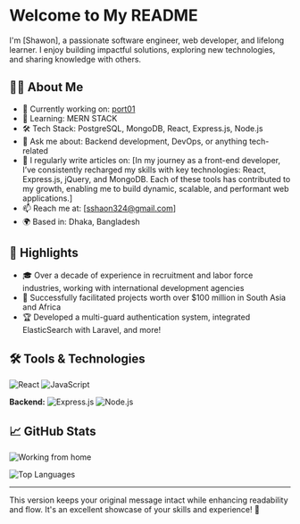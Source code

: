 # Welcome to My README

I'm [Shawon], a passionate software engineer, web developer, and lifelong learner. I enjoy building impactful solutions, exploring new technologies, and sharing knowledge with others.

## 👨‍💻 About Me

- 🔭 Currently working on: [port01](https://github.com/sha-on/port01)
- 🌱 Learning: MERN STACK
- 🛠 Tech Stack: PostgreSQL, MongoDB, React, Express.js, Node.js
- 💬 Ask me about: Backend development, DevOps, or anything tech-related
- 📝 I regularly write articles on: [In my journey as a front-end developer, I’ve consistently recharged my skills with key technologies: React, Express.js, jQuery, and MongoDB. Each of these tools has contributed to my growth, enabling me to build dynamic, scalable, and performant web applications.]
- 📫 Reach me at: [sshaon324@gmail.com]
- 🌍 Based in: Dhaka, Bangladesh

## 🌟 Highlights

- 🎓 Over a decade of experience in recruitment and labor force industries, working with international development agencies
- 🚀 Successfully facilitated projects worth over $100 million in South Asia and Africa
- 🏆 Developed a multi-guard authentication system, integrated ElasticSearch with Laravel, and more!

## 🛠 Tools & Technologies

![React](https://img.shields.io/badge/-React-61DAFB?style=flat&logo=react&logoColor=black)
![JavaScript](https://img.shields.io/badge/-JavaScript-F7DF1E?style=flat&logo=javascript&logoColor=black)

**Backend:**
![Express.js](https://img.shields.io/badge/-Express.js-000000?style=flat&logo=express&logoColor=white)
![Node.js](https://img.shields.io/badge/-Node.js-339933?style=flat&logo=node.js&logoColor=white)

## 📈 GitHub Stats

![Working from home](https://github-readme-stats.vercel.app/api?username=sha-on&show_icons=true&theme=radical)

![Top Languages](https://github-readme-stats.vercel.app/api/top-langs/?username=sha-on&layout=compact&theme=radical)

---

This version keeps your original message intact while enhancing readability and flow. It's an excellent showcase of your skills and experience! 🌟

